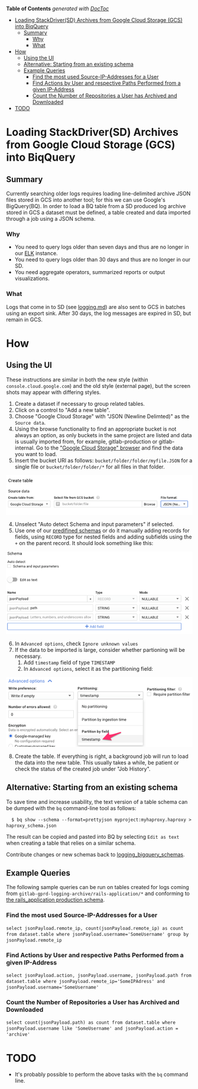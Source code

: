 <!-- START doctoc generated TOC please keep comment here to allow auto update -->
<!-- DON'T EDIT THIS SECTION, INSTEAD RE-RUN doctoc TO UPDATE -->
**Table of Contents**  *generated with [DocToc](https://github.com/thlorenz/doctoc)*

- [Loading StackDriver(SD) Archives from Google Cloud Storage (GCS) into BiqQuery](#loading-stackdriversd-archives-from-google-cloud-storage-gcs-into-biqquery)
    - [Summary](#summary)
        - [Why](#why)
        - [What](#what)
- [How](#how)
    - [Using the UI](#using-the-ui)
    - [Alternative: Starting from an existing schema](#alternative-starting-from-an-existing-schema)
    - [Example Queries](#example-queries)
        - [Find the most used Source-IP-Addresses for a User](#find-the-most-used-source-ip-addresses-for-a-user)
        - [Find Actions by User and respective Paths Performed from a given IP-Address](#find-actions-by-user-and-respective-paths-performed-from-a-given-ip-address)
        - [Count the Number of Repositories a User has Archived and Downloaded](#count-the-number-of-repositories-a-user-has-archived-and-downloaded)
- [TODO](#todo)

<!-- END doctoc generated TOC please keep comment here to allow auto update -->

# Loading StackDriver(SD) Archives from Google Cloud Storage (GCS) into BiqQuery

## Summary

Currently searching older logs requires loading line-delimited archive JSON files stored in GCS into another tool; for this we can use Google's BigQuery(BQ).
In order to load a BQ table from a SD produced log archive stored in GCS a dataset must be defined, a table created and data imported through a job using a JSON schema.

### Why


 * You need to query logs older than seven days and thus are no longer in our [ELK](https://log.gprd.gitlab.net) instance.
 * You need to query logs older than 30 days and thus are no longer in our SD.
 * You need aggregate operators, summarized reports or output visualizations.

### What

Logs that come in to SD (see [logging.md](logging.md)) are also sent
to GCS in batches using an export sink. After 30 days, the
log messages are expired in SD, but remain in GCS.

# How

## Using the UI

These instructions are similar in both the new style (within `console.cloud.google.com`)
and the old style (external page), but the screen shots may appear with
differing styles.

1. Create a dataset if necessary to group related tables.
2. Click on a control to "Add a new table".
3. Choose "Google Cloud Storage" with "JSON (Newline Delimted)" as the `Source data`.
4. Using the browse functionality to find an appropriate bucket is not always an option, as only buckets in the same project are listed  and data is usually imported from,
    for example, gitlab-production or gitlab-internal. Go to the ["Google Cloud Storage" browser](https://console.cloud.google.com/storage/browser/) and find the data you want to load.
5. Insert the bucket URI as follows: `bucket/folder/folder/myfile.JSON` for a single file or `bucket/folder/folder/*` for all files in that folder.

![source data](./img/create_table_source.png)

4. Unselect "Auto detect Schema and input parameters" if selected.
5. Use one of our [predifined schemas](https://gitlab.com/gitlab-com/runbooks/blob/master/logging/logging_bigquery_schemas/) or do it manually adding records for fields, using `RECORD` type for nested fields and adding
   subfields using the `+` on the parent record.  It should look something like this:

![record type](./img/bigquery_schema_record.png)

6. In `Advanced options`, check `Ignore unknown values`
7. If the data to be imported is large, consider whether partioning will be necessary.
   1. Add `timestamp` field of type `TIMESTAMP`
   2. In `Advanced options`, select it as the partitioning field:

![partition by timestamp](./img/bigquery_table_partition.png)

8. Create the table.  If everything is right, a background job will run to
load the data into the new table. This usually takes a while, be patient or check the status of the created job under "Job History".

## Alternative: Starting from an existing schema

To save time and increase usability, the text version of a table schema can be
dumped with the `bq` command-line tool as follows:

```
  $ bq show --schema --format=prettyjson myproject:myhaproxy.haproxy > haproxy_schema.json
```

The result can be copied and pasted into BQ by selecting `Edit as text` when creating a table that relies on a similar schema.

Contribute changes or new schemas back to [logging_bigquery_schemas](./logging_bigquery_schemas).

## Example Queries

The following sample queries can be run on tables created for logs coming from `gitlab-gprd-logging-archive/rails-application/*` and conforming to [the rails_application production schema](https://gitlab.com/gitlab-com/runbooks/blob/master/logging/logging_bigquery_schemas/rails_production_schema.json).

### Find the most used Source-IP-Addresses for a User


```
select jsonPayload.remote_ip, count(jsonPayload.remote_ip) as count from dataset.table where jsonPayload.username='SomeUsername' group by jsonPayload.remote_ip
```



### Find Actions by User and respective Paths Performed from a given IP-Address

```
select jsonPayload.action, jsonPayload.username, jsonPayload.path from dataset.table where jsonPayload.remote_ip='SomeIPAdress' and jsonPayload.username='SomeUsername'
```


### Count the Number of Repositories a User has Archived and Downloaded

```
select count(jsonPayload.path) as count from dataset.table where jsonPayload.username like 'SomeUsername' and jsonPayload.action = 'archive'
```

# TODO

 * It's probably possible to perform the above tasks with the `bq` command line.
